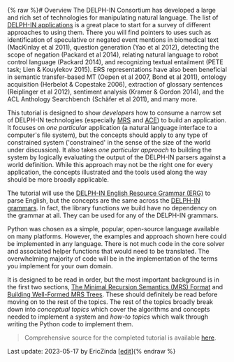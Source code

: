 {% raw %}# Overview
The DELPH-IN Consortium has developed a large and rich set of technologies for manipulating natural language. The list of [DELPH-IN applications](https://delph-in.github.io/docs/home/DelphinApplications/) is a great place to start for a survey of different approaches to using them.  There you will find pointers to uses such as identification of speculative or negated event mentions in biomedical text (MacKinlay et al 2011), question generation (Yao et al 2012), detecting the scope of negation (Packard et al 2014), relating natural language to robot control language (Packard 2014), and recognizing textual entailment (PETE task; Lien & Kouylekov 2015). ERS representations have also been beneficial in semantic transfer-based MT (Oepen et al 2007, Bond et al 2011), ontology acquisition (Herbelot & Copestake 2006), extraction of glossary sentences (Reiplinger et al 2012), sentiment analysis (Kramer & Gordon 2014), and the ACL Anthology Searchbench (Schäfer et al 2011), and many more.

This tutorial is designed to show *developers* how to consume a narrow set of DELPH-IN technologies (especially [MRS](https://blog.inductorsoftware.com/Perplexity/home/mrscon/devhowtoMRS) and [ACE](http://sweaglesw.org/linguistics/ace/)) to build an application. It focuses on *one particular* application (a natural language interface to a computer's file system), but the concepts should apply to any type of constrained system ('constrained' in the sense of the size of the world under discussion). It also takes *one particular approach* to building the system by logically evaluating the output of the DELPH-IN parsers against a world definition. While this approach may not be the right one for every application, the concepts illustrated and the tools used along the way should be more broadly applicable.

The tutorial will use the [DELPH-IN English Resource Grammar (ERG)](https://delph-in.github.io/docs/erg/ErgTop/) to parse English, but the concepts are the same across the [DELPH-IN grammars](https://delph-in.github.io/docs/grammars/GrammarsOverview/).  In fact, the library functions we build have no dependency on the grammar at all. They can be used for any of the DELPH-IN grammars.

Python was chosen as a simple, popular, open-source language available on many platforms. However, the examples and approach shown here could be implemented in any language. There is not much code in the core solver and associated helper functions that would need to be translated. The overwhelming majority of code will be in the implementation of the terms you implement for your own domain.

It is designed to be read in order, but the most important background is in the first two sections, [The Minimal Recursion Semantics (MRS) Format](https://blog.inductorsoftware.com/Perplexity/home/mrscon/devhowtoMRS) and [Building Well-Formed MRS Trees](https://blog.inductorsoftware.com/Perplexity/home/mrscon/devhowto0020WellFormedTree). These should definitely be read before moving on to the rest of the topics. The rest of the topics broadly break down into *conceptual topics* which cover the algorithms and concepts needed to implement a system and *how-to topics* which walk through writing the Python code to implement them.

> Comprehensive source for the completed tutorial is available [here](https://github.com/EricZinda/Perplexity).


Last update: 2023-05-17 by EricZinda [[edit](https://github.com/EricZinda/Perplexity/edit/main/docs/devOverview.md)]{% endraw %}